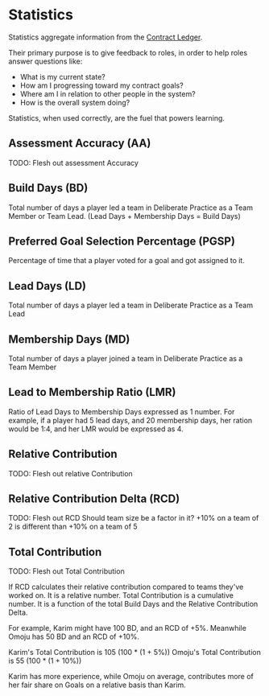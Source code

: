 # Statistics

Statistics aggregate information from the [Contract Ledger](game-objects.md).

Their primary purpose is to give feedback to roles, in order to help roles answer questions like:

- What is my current state?
- How am I progressing toward my contract goals?
- Where am I in relation to other people in the system?
- How is the overall system doing?

Statistics, when used correctly, are the fuel that powers learning.

## Assessment Accuracy (AA)

TODO: Flesh out assessment Accuracy

## Build Days (BD)

Total number of days a player led a team in Deliberate Practice as a Team Member or Team Lead. (Lead Days + Membership Days = Build Days)

## Preferred Goal Selection Percentage (PGSP)

Percentage of time that a player voted for a goal and got assigned to it.

## Lead Days (LD)

Total number of days a player led a team in Deliberate Practice as a Team Lead

## Membership Days (MD)

Total number of days a player joined a team in Deliberate Practice as a Team Member

## Lead to Membership Ratio (LMR)

Ratio of Lead Days to Membership Days expressed as 1 number.
For example, if a player had 5 lead days, and 20 membership days, her ration would be 1:4, and her LMR would be expressed as 4.

## Relative Contribution

TODO: Flesh out relative Contribution

## Relative Contribution Delta (RCD)

TODO: Flesh out RCD
Should team size be a factor in it? +10% on a team of 2 is different than +10% on a team of 5

## Total Contribution

TODO: Flesh out Total Contribution

If RCD calculates their relative contribution compared to teams they've worked on. It is a relative number.
Total Contribution is a cumulative number. It is a function of the total Build Days and the Relative Contribution Delta.

For example, Karim might have 100 BD, and an RCD of +5%. Meanwhile Omoju has 50 BD and an RCD of +10%.

Karim's Total Contribution is 105 (100 * (1 + 5%))
Omoju's Total Contribution is 55 (100 * (1 + 10%))

Karim has more experience, while Omoju on average, contributes more of her fair share on Goals on a relative basis than Karim.
